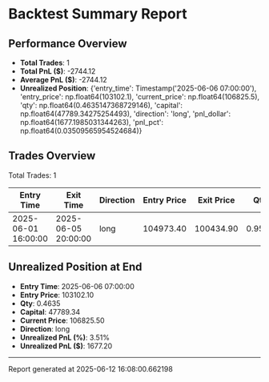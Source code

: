 # Backtest Summary Report

## Performance Overview

- **Total Trades**: 1
- **Total PnL ($)**: -2744.12
- **Average PnL ($)**: -2744.12
- **Unrealized Position**: {'entry_time': Timestamp('2025-06-06 07:00:00'), 'entry_price': np.float64(103102.1), 'current_price': np.float64(106825.5), 'qty': np.float64(0.4635147368729146), 'capital': np.float64(47789.34275254493), 'direction': 'long', 'pnl_dollar': np.float64(1677.1985031344263), 'pnl_pct': np.float64(0.03509565954524684)}

## Trades Overview

Total Trades: 1

| Entry Time | Exit Time | Direction | Entry Price | Exit Price | Qty | Capital | PnL (%) | PnL ($) | Reason |
|------------|-----------|-----------|--------------|-------------|-----|----------|----------|---------|--------|
| 2025-06-01 16:00:00 | 2025-06-05 20:00:00 | long | 104973.40 | 100434.90 | 0.9526 | 100000.00 | -4.42% | -4421.31 | stop_loss |

## Unrealized Position at End

- **Entry Time**: 2025-06-06 07:00:00
- **Entry Price**: 103102.10
- **Qty**: 0.4635
- **Capital**: 47789.34
- **Current Price**: 106825.50
- **Direction**: long
- **Unrealized PnL (%)**: 3.51%
- **Unrealized PnL ($)**: 1677.20

---
Report generated at 2025-06-12 16:08:00.662198
